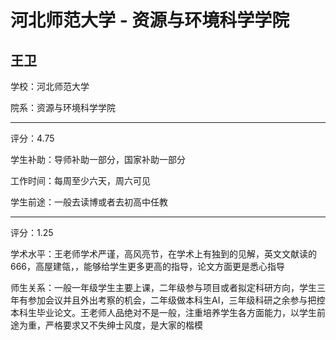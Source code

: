 # 河北师范大学 - 资源与环境科学学院

## 王卫

学校：河北师范大学

院系：资源与环境科学学院

* * *

评分：4.75

学生补助：导师补助一部分，国家补助一部分

工作时间：每周至少六天，周六可见

学生前途：一般去读博或者去初高中任教

* * *

评分：1.25

学术水平：王老师学术严谨，高风亮节，在学术上有独到的见解，英文文献读的666，高屋建瓴，，能够给学生更多更高的指导，论文方面更是悉心指导

师生关系：一般一年级学生主要上课，二年级参与项目或者拟定科研方向，学生三年有参加会议并且外出考察的机会，二年级做本科生AI，三年级科研之余参与把控本科生毕业论文。王老师人品绝对不是一般，注重培养学生各方面能力，以学生前途为重，严格要求又不失绅士风度，是大家的楷模